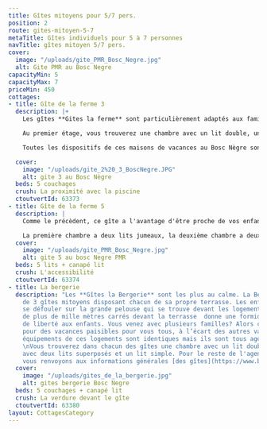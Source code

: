 ```yaml
---
title: Gîtes mitoyens pour 5/7 pers.
position: 2
route: gites-mitoyen-5-7
metaTitle: Gîtes individuels pour 5 à 7 personnes
navTitle: gîtes mitoyen 5/7 pers.
cover:
  image: "/uploads/gite_PMR_Bosc_Negre.jpg"
  alt: Gite PMR au Bosc Negre
capacityMin: 5
capacityMax: 7
priceMin: 450
cottages:
- title: Gîte de la ferme 3
  description: |+
    Les gîtes **Gites la ferme** sont particulièrement adaptés aux familles avec de jeunes enfants. Pendant que les enfants jouent dans l'aire de jeux, vous pouvez enfin dévorer votre meilleur bouquin sur  votre terrasse. Vous pouvez profiter de l'ombre vieux chêne pour faire un barbecue ou déguster votre apéritif. L'aire de jeux en contre bas, non loin de chez vous, donne aux enfants un sentiment de sécurité. Le **Gite de La Ferme** au Bosc Nègre est une garantie pour des vacances agréables.

    Au premier étage, vous trouverez une chambre avec un lit double, une chambre avec trois lits simples et une salle de bain avec douche. Pour le reste de l'agencement, nous vous renvoyons aux informations générales  [des gîtes](https://www.boscnegre-vacances.com/tous-les-gites).

    Toutes les dispositifs de ces maisons de vacances au Bosc Nègre sont adaptées aux enfants

  cover:
    image: "/uploads/gite_2%20_3_BoscNegre.JPG"
    alt: gite 3 au Bosc Nègre
  beds: 5 couchages
  crush: La proximité avec la piscine
  ctoutvertId: 63373
- title: Gîte de la ferme 5
  description: |
    Comme le précèdent, ce gîte a l'avantage d'être proche de vos enfants qui jouent avec leurs copains d’été. Le **gîte de la ferme n° 5** est de plain-pied et sans seuils. La pelouse en face du gîte donne également aux plus petits une grande liberté de mouvement. Avec la porte d’entrée sur le côté ouest, cette maison de vacances offre de la fraîcheur pendant la journée et une terrasse ensoleillée en soirée.

    La première chambre a deux lits jumeaux, la deuxième chambre a deux lits superposés et un lit simple, la salle de bain a une douche à l'italienne et des toilettes. Pour le reste de l'agencement, nous vous renvoyons aux informations générales [des gîtes](https://www.boscnegre-vacances.com/tous-les-gites)
  cover:
    image: "/uploads/gite_PMR_Bosc_Negre.jpg"
    alt: gite 5 au bosc Negre PMR
  beds: 5 lits + canapé lit
  crush: L'accessibilité
  ctoutvertId: 63374
- title: La bergerie
  description: "Les **Gîtes la Bergerie** sont les plus au calme. La Bergerie se compose
    de 3 gîtes mitoyens disposant chacun de sa propre terrasse. Les enfants peuvent
    se défouler sur la grande pelouse qui se trouve devant les logements : le jardin
    de plus de mille mètres carrés devant la terrasse  donne une formidable sensation
    de liberté aux enfants. Vous venez avec plusieurs familles? Alors c'est idéal
    pour des vacances paisibles pour vous tous, à l’écart des autres vacanciers.\n\nLes
    équipements de ces logements sont identiques mais ils sont tous agencés différemment.
    \nVous trouverez dans chacun des gîtes une chambre avec un lit double et une chambre
    avec deux lits superposés et un lit simple. Pour le reste de l'agencement, nous
    vous renvoyons aux informations générales [des gîtes](https://www.boscnegre-vacances.com/tous-les-gites).\n"
  cover:
    image: "/uploads/gites_de_la_bergerie.jpg"
    alt: gites bergerie Bosc Negre
  beds: 5 couchages + canapé lit
  crush: La verdure devant le gîte
  ctoutvertId: 63380
layout: CottagesCategory
---
```


